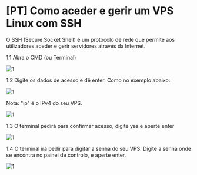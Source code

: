 # [PT] Como aceder e gerir um VPS Linux com SSH

O SSH (Secure Socket Shell) é um protocolo de rede que permite aos utilizadores aceder e gerir servidores através da Internet.<br>

1.1 Abra o CMD (ou Terminal)

![1](https://www.oficinadanet.com.br/imagens/post/26006/750xNxmodo-4.jpg.pagespeed.ic.4901f6a4d4.jpg)

1.2 Digite os dados de acesso e dê enter. Como no exemplo abaixo:

![1](https://media.discordapp.net/attachments/943993455481339925/988156796541763614/unknown.png)

Nota: "ip" é o IPv4 do seu VPS.

![1](https://media.discordapp.net/attachments/943993455481339925/988157304841056286/unknown.png)

1.3 O terminal pedirá para confirmar acesso, digite yes e aperte enter

![1](https://media.discordapp.net/attachments/943993455481339925/988158332974030948/unknown.png)

1.4 O terminal irá pedir para digitar a senha do seu VPS. Digite a senha onde se encontra no painel de controlo, e aperte enter.

![1](https://media.discordapp.net/attachments/943993455481339925/988159110115643392/unknown.png)